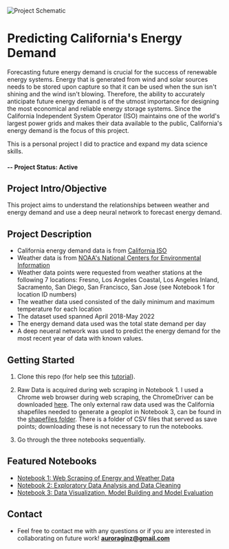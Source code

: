 ![Project Schematic](https://github.com/AuroraGinzburg/ML_Portfolio/blob/main/github_splash.tif)

# Predicting California's Energy Demand
Forecasting future energy demand is crucial for the success of renewable energy systems. 
Energy that is generated from wind and solar sources needs to be stored upon capture so that it can be used when the sun isn't shining and the wind isn't blowing.
Therefore, the ability to accurately anticipate future energy demand is of the utmost importance for designing the most economical and reliable energy storage systems.
Since the California Independent System Operator (ISO) maintains one of the world's largest power grids and makes their data available to the public, 
California's energy demand is the focus of this project.

This is a personal project I did to practice and expand my data science skills. 

#### -- Project Status: Active

## Project Intro/Objective
This project aims to understand the relationships between weather and energy demand and use a deep neural network to forecast energy demand. 

## Project Description
- California energy demand data is from [California ISO](https://www.caiso.com/TodaysOutlook/Pages/default.aspx#section-demand-trend)
- Weather data is from [NOAA's National Centers for Environmental Information](https://www.ncdc.noaa.gov/cdo-web/webservices/v2)
- Weather data points were requested from weather stations at the following 7 locations: Fresno, Los Angeles Coastal, Los Angeles Inland, Sacramento, 
  San Diego, San Francisco, San Jose (see Notebook 1 for location ID numbers)
- The weather data used consisted of the daily minimum and maximum temperature for each location
- The dataset used spanned April 2018-May 2022
- The energy demand data used was the total state demand per day
- A deep neueral network was used to predict the energy demand for the most recent year of data with known values.


## Getting Started

1. Clone this repo (for help see this [tutorial](https://help.github.com/articles/cloning-a-repository/)).
2. Raw Data is acquired during web scraping in Notebook 1. I used a Chrome web browser during web scraping, the ChromeDriver can be downloaded [here](https://sites.google.com/a/chromium.org/chromedriver/downloads). The only external raw data used was the California shapefiles needed to generate a geoplot in Notebook 3, can be found in the [shapefiles folder](https://github.com/AuroraGinzburg/ML_Portfolio/tree/master/shapefiles). There is a folder of CSV files that served as save points; downloading these is not necessary to run the notebooks.
    
3. Go through the three notebooks sequentially. 

## Featured Notebooks
* [Notebook 1: Web Scraping of Energy and Weather Data](https://github.com/AuroraGinzburg/ML_Portfolio/blob/7249b7754bafc3cfbfbbfcbc9650e7fb8784bdc8/1-Data%20Scraping.ipynb)
* [Notebook 2: Exploratory Data Analysis and Data Cleaning](https://github.com/AuroraGinzburg/ML_Portfolio/blob/7249b7754bafc3cfbfbbfcbc9650e7fb8784bdc8/2-Data%20Cleaning%20and%20EDA.ipynb)
* [Notebook 3: Data Visualization, Model Building and Model Evaluation](https://github.com/AuroraGinzburg/ML_Portfolio/blob/7249b7754bafc3cfbfbbfcbc9650e7fb8784bdc8/3-Data%20Visualization%20and%20Modeling.ipynb)


## Contact
* Feel free to contact me with any questions or if you are interested in collaborating on future work! 
 **auroraginz@gmail.com**
